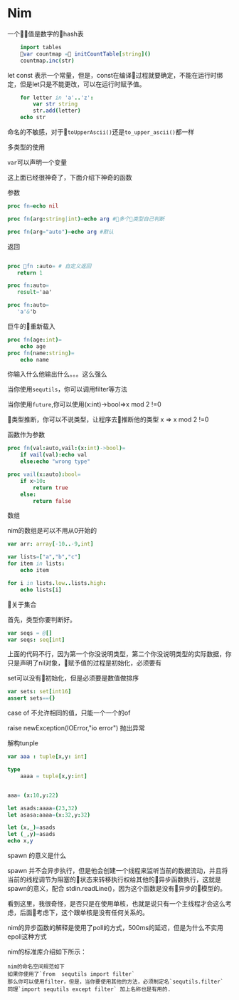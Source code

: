 # Nim

一个值是数字的hash表

```nim
    import tables
    var countmap = initCountTable[string]()
    countmap.inc(str)
```


let const 表示一个常量，但是，const在编译过程就要确定，不能在运行时绑定，但是let只是不能更改，可以在运行时赋予值。



```nim
    for letter in 'a'..'z':
        var str string
        str.add(letter)
    echo str
```

命名的不敏感，对于`toUpperAscii()`还是`to_upper_ascii()`都一样


多类型的使用

`var`可以声明一个变量


这上面已经很神奇了，下面介绍下神奇的函数

参数

```nim
proc fn=echo nil

proc fn(arg:string|int)=echo arg #多个类型自己判断

proc fn(arg="auto")=echo arg #默认

```

返回
 ```nim

proc fn :auto= # 自定义返回
    return 1

proc fn:auto=
    result='aa'

proc fn:auto=
    'a'&'b
 ```

 巨牛的重新载入

```nim
proc fn(age:int)=
    echo age
proc fn(name:string)=
    echo name
```
你输入什么他输出什么。。。这么强么

当你使用`sequtils`，你可以调用filter等方法

当你使用`future`,你可以使用(x:int)->bool=>x mod 2 !=0 

类型推断，你可以不说类型，让程序去推断他的类型
x => x mod 2 !=0 

函数作为参数

```nim
proc fn(val:auto,vail:(x:int)->bool)=
    if vail(val):echo val
    else:echo "wrong type"

proc vail(x:auto):bool=
    if x>10:
        return true
    else:
        return false
```
数组

nim的数组是可以不用从0开始的
```nim
var arr: array[-10..-9,int]
```

```nim
var lists=["a","b","c"]
for item in lists:
    echo item

for i in lists.low..lists.high:
    echo lists[i]
```

关于集合

首先，类型你要判断好。
```nim
var seqs = @[]
var seqs: seq[int] 
```
上面的代码不行，因为第一个你没说明类型，第二个你没说明类型的实际数据，你只是声明了nil对象，赋予值的过程是初始化，必须要有

set可以没有初始化，但是必须要是数值做排序
```nim
var sets: set[int16]
assert sets=={}
```

case of 不允许相同的值，只能一个一个的of

raise newException(IOError,"io error") 抛出异常


解构tunple
```nim
var aaa : tuple[x,y: int]

type 
    aaaa = tuple[x,y:int]


aaa= (x:10,y:22)

let asads:aaaa=(23,32)
let asasa:aaaa=(x:32,y:32)

let (x,_)=asads
let (_,y)=asads
echo x,y 
```


spawn 的意义是什么

spawn 并不会异步执行，但是他会创建一个线程来监听当前的数据流动，并且将当前的线程调节为阻塞的状态来转移执行权给其他的异步函数执行，这就是spawn的意义，配合 stdin.readLine()，因为这个函数是没有异步的模型的。

看到这里，我很奇怪，是否只是在使用单核，也就是说只有一个主线程才会这么考虑，后面考虑下，这个跟单核是没有任何关系的。


nim的异步函数的解释是使用了poll的方式，500ms的延迟，但是为什么不实用epoll这种方式


nim的标准库介绍如下所示：

    nim的命名空间规范如下
    如果你使用了`from  sequtils import filter`
    那么你可以使用filter，但是，当你要使用其他的方法，必须制定名`sequtils.filter`
    同理`import sequtils except filter` 加上名称也是有用的.


